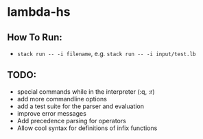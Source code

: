 # lambda-hs

## How To Run:
- `stack run -- -i filename`, e.g. `stack run -- -i input/test.lb`

## TODO:
- special commands while in the interpreter (:q, :r)
- add more commandline options
- add a test suite for the parser and evaluation
- improve error messages
- Add precedence parsing for operators
- Allow cool syntax for definitions of infix functions
